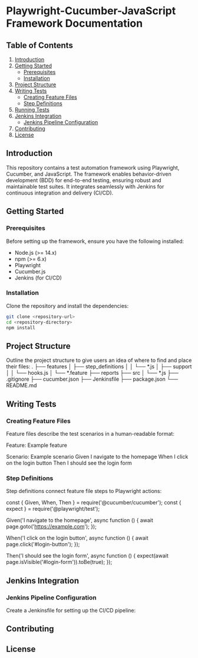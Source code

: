 # Playwright-Cucumber-JavaScript Framework Documentation

## Table of Contents
1. [Introduction](#introduction)
2. [Getting Started](#getting-started)
    - [Prerequisites](#prerequisites)
    - [Installation](#installation)
3. [Project Structure](#project-structure)
4. [Writing Tests](#writing-tests)
    - [Creating Feature Files](#creating-feature-files)
    - [Step Definitions](#step-definitions)
5. [Running Tests](#running-tests)
6. [Jenkins Integration](#jenkins-integration)
    - [Jenkins Pipeline Configuration](#jenkins-pipeline-configuration)
7. [Contributing](#contributing)
8. [License](#license)

## Introduction
This repository contains a test automation framework using Playwright, Cucumber, and JavaScript. The framework enables behavior-driven development (BDD) for end-to-end testing, ensuring robust and maintainable test suites. It integrates seamlessly with Jenkins for continuous integration and delivery (CI/CD).

## Getting Started

### Prerequisites
Before setting up the framework, ensure you have the following installed:
- Node.js (>= 14.x)
- npm (>= 6.x)
- Playwright
- Cucumber.js
- Jenkins (for CI/CD)

### Installation
Clone the repository and install the dependencies:
```bash
git clone <repository-url>
cd <repository-directory>
npm install
```

## Project Structure
Outline the project structure to give users an idea of where to find and place their files:
.
├── features
│   ├── step_definitions
│   │   └── *.js
│   ├── support
│   │   └── hooks.js
│   └── *.feature
├── reports
├── src
│   └── *.js
├── .gitignore
├── cucumber.json
├── Jenkinsfile
├── package.json
└── README.md

## Writing Tests

### Creating Feature Files
Feature files describe the test scenarios in a human-readable format:

Feature: Example feature

  Scenario: Example scenario
    Given I navigate to the homepage
    When I click on the login button
    Then I should see the login form
### Step Definitions
Step definitions connect feature file steps to Playwright actions:

const { Given, When, Then } = require('@cucumber/cucumber');
const { expect } = require('@playwright/test');

Given('I navigate to the homepage', async function () {
    await page.goto('https://example.com');
});

When('I click on the login button', async function () {
    await page.click('#login-button');
});

Then('I should see the login form', async function () {
    expect(await page.isVisible('#login-form')).toBe(true);
});

## Jenkins Integration

### Jenkins Pipeline Configuration
Create a Jenkinsfile for setting up the CI/CD pipeline:

## Contributing

## License